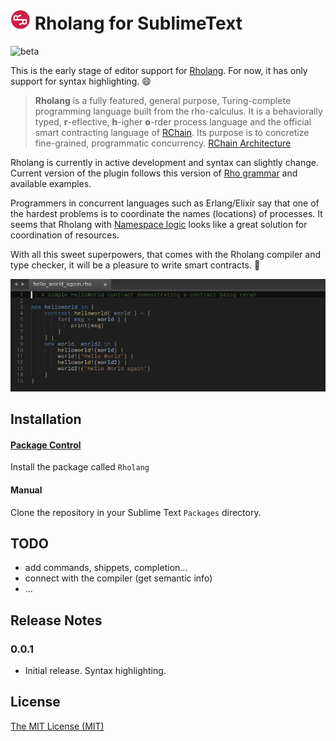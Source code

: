 # <img src="./assets/rchain.png" width="32px"></img> Rholang for SublimeText

![beta][beta-badge]

This is the early stage of editor support for [Rholang][rho-github]. For now, it has only support for syntax highlighting. :smile:

> **Rholang** is a fully featured, general purpose, Turing-complete programming language built from the rho-calculus. It is a behaviorally typed, **r**-eflective, **h**-igher **o**-rder process language and the official smart contracting language of [RChain][rchain-coop]. Its purpose is to concretize fine-grained, programmatic concurrency. [RChain Architecture][arch-rholang]

Rholang is currently in active development and syntax can slightly change. Current version of the plugin follows this version of [Rho grammar][rho-bnf-origin] and available examples.

Programmers in concurrent languages such as Erlang/Elixir say that one of the hardest problems is to coordinate the names (locations) of processes. It seems that Rholang with [Namespace logic][arch-namespace-logic] looks like a great solution for coordination of resources.

With all this sweet superpowers, that comes with the Rholang compiler and type checker, it will be a pleasure to write smart contracts. :lollipop:

![Rho sample](./assets/rho-sublime-sample.png)

## Installation

#### [Package Control][rholang-package]

Install the package called `Rholang`

#### Manual

Clone the repository in your Sublime Text `Packages` directory.

## TODO

- add commands, shippets, completion...
- connect with the compiler (get semantic info)
- ...

## Release Notes

### 0.0.1
- Initial release. Syntax highlighting.

## License

[The MIT License (MIT)][license]

[rchain-coop]: https://www.rchain.coop
[rho-github]: https://github.com/rchain/rchain/tree/master/rholang
[rho-bnf-origin]: https://github.com/rchain/rchain/blob/2710ac95a304afd3840f3c77d72ee37e607dbf53/rholang/src/main/bnfc/rholang.cf
[arch-rholang]: http://rchain-architecture.readthedocs.io/en/latest/contracts/contract-design.html#rholang-a-concurrent-language
[arch-namespace-logic]: http://rchain-architecture.readthedocs.io/en/latest/contracts/namespaces.html#namespace-logic
[rholang-package]: https://packagecontrol.io/packages/Rholang

[beta-badge]: https://cdn.rawgit.com/tgrospic/rholang-sublime/master/assets/beta-0.0.1.svg
[license]: https://github.com/tgrospic/rholang-sublime/blob/master/LICENSE
